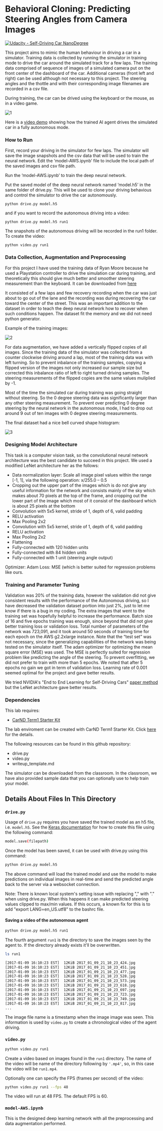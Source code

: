 
# Behavioral Cloning: Predicting Steering Angles from Camera Images

[![Udacity - Self-Driving Car NanoDegree](https://s3.amazonaws.com/udacity-sdc/github/shield-carnd.svg)](http://www.udacity.com/drive)

This project aims to mimic the human behaviour in driving a car in a simulator. Training data is collected by running the simulator in training mode to drive the car around the simulated track for a few laps. The training data comprised of sequence of images of a simulated camera put on the front center of the dashboard of the car. Additional cameras (front left and right) can be used although not necessary to this project. The steering angles and the thottle and with their corresponding image filenames are recorded in a csv file.

During training, the car can be drived using the keyboard or the mouse, as in a video game.

![1](https://github.com/hwasiti/CarND-Behavioral-Cloning-P3-master/blob/master/ReadmePictures/1.png)

Here is a [video demo](https://www.youtube.com/watch?v=Dhr72ryP0Co) showing how the trained AI agent drives the simulated car in a fully autonomous mode.

### How to Run
First, record your driving in the simulator for few laps. The simulator will save the image snapshots and the csv data that will be used to train the neural network. Edit the ‘model-AWS.ipynb’ file to include the local path of the saved images and csv file path. 

Run the ‘model-AWS.ipynb’ to train the deep neural network.

Put the saved model of the deep neural network named ‘model.h5’ in the same folder of drive.py. This will be used to clone your driving behavious and control the simulator to drive the car autonomously.
```
python drive.py model.h5
```
and if you want to record the autonomous driving into a video:
```
python drive.py model.h5 run1
```
The snapshots of the autonomous driving will be recorded in the run1 folder. To create the video:
```
python video.py run1
```

### Data Collection, Augmentation and Preprocessing
For this project I have used the training data of  Ryan Moore because he used a Playstation controller to drive the simulation car during training, and theoretically this should give much better and smoother steering measurement than the keyboard. It can be downloaded from [here](https://nd013.s3.amazonaws.com/track1.zip)

It consisted of a few laps and few recovery recording when the car was just about to go out of the lane and the recording was during recovering the car toward the center of the street. This was an important addition to the dataset in order to teach the deep neural network how to recover when such conditions happen. The dataset fit the memory and we did not need python generator.

Example of the training images:

![2](https://github.com/hwasiti/CarND-Behavioral-Cloning-P3-master/blob/master/ReadmePictures/2.png)

For data augmentation, we have added a vertically flipped copies of all images. Since the training data of the simulator was collected from a counter clockwise driving around a lap, most of the training data was with left turning. So to prevent inbalance of the training samples, copying a flipped version of the images not only increased our sample size but corrected this inbalance ratio of left to right turned driving samples. The steering measurements of the flipped copies are the same values muliplied by -1.

Most of the time the simulated car during training was going straight without steering. So the 0 degree steering data was significantly larger than any other steering measurement. To prevent over predicting 0 degree steering by the neural network in the autonomous mode, I had to drop out around 9 out of ten images with 0 degree steering measurements.

The final dataset had a nice bell curved shape histogram:

![3](https://github.com/hwasiti/CarND-Behavioral-Cloning-P3-master/blob/master/ReadmePictures/3.png)

### Designing Model Architecture
This task is a computer vision task, so the convolutional neural network architecture was the best candidate to succeed in this project. We used a modified LeNet architecture her as the follows:

* Data normalization layer: Scale all image pixel values within the range [-1, 1], via the following operation: x/255.0 – 0.5
* Cropping out the upper part of the images which is do not give any useful information for the network and consists mainly of the sky which makes about 70 pixels at the top of the frame, and cropping out the lower part of the image which most of it consist of the dashboard which is about 25 pixels at the bottom
* Convolution with 5x5 kernel, stride of 1, depth of 6, valid padding
* RELU activation
* Max Pooling 2x2 
* Convolution with 5x5 kernel, stride of 1, depth of 6, valid padding
* RELU activation
* Max Pooling 2x2
* Flattening
* Fully-connected with 120 hidden units
* Fully-connected with 84 hidden units
* Fully-connected with 1 unit (steering angle output)

Optimizer: Adam
Loss: MSE (which is better suited for regression problems like ours.

### Training and Parameter Tuning
Validation was 20% of the training data, however the validation did not give consistent results with the performance of the Autonomous driving, so I have decreased the validation dataset portion into just 2%, just to let me know if there is a bug in my coding. The extra images that went to the training set was hopefully helpful to increase the performance. Batch size of 16 and five epochs training was enough, since beyond that did not give better training loss or validation loss. Total number of parameters of the network was 723,091, and it took around 50 seconds of training time for each epoch on the AWS g2.2xlarge instance. Note that the “test set” was not necessary, since the generalizing capabilities of the network was being tested on the simulator itself. The adam optimizer for optimizing the mean square error (MSE) was used. The MSE is perfectly suited for regression problem like predicting the angle of the steering. To prevent overfitting, we did not prefer to train with more than 5 epochs. We noted that after 5 epochs no gain we got in term of validation loss. Learning rate of 0.001 seemed optimal for the project and gave better results.

We tried NVIDIA's "End to End Learning for Self-Driving Cars" [paper method](http://images.nvidia.com/content/tegra/automotive/images/2016/solutions/pdf/end-to-end-dl-using-px.pdf) but the LeNet architecture gave better results.


### Dependencies
This lab requires:

* [CarND Term1 Starter Kit](https://github.com/udacity/CarND-Term1-Starter-Kit)

The lab enviroment can be created with CarND Term1 Starter Kit. Click [here](https://github.com/udacity/CarND-Term1-Starter-Kit/blob/master/README.md) for the details.

The following resources can be found in this github repository:
* drive.py
* video.py
* writeup_template.md

The simulator can be downloaded from the classroom. In the classroom, we have also provided sample data that you can optionally use to help train your model.

## Details About Files In This Directory

### `drive.py`

Usage of `drive.py` requires you have saved the trained model as an h5 file, i.e. `model.h5`. See the [Keras documentation](https://keras.io/getting-started/faq/#how-can-i-save-a-keras-model) for how to create this file using the following command:
```sh
model.save(filepath)
```

Once the model has been saved, it can be used with drive.py using this command:

```sh
python drive.py model.h5
```

The above command will load the trained model and use the model to make predictions on individual images in real-time and send the predicted angle back to the server via a websocket connection.

Note: There is known local system's setting issue with replacing "," with "." when using drive.py. When this happens it can make predicted steering values clipped to max/min values. If this occurs, a known fix for this is to add "export LANG=en_US.utf8" to the bashrc file.

#### Saving a video of the autonomous agent

```sh
python drive.py model.h5 run1
```

The fourth argument `run1` is the directory to save the images seen by the agent to. If the directory already exists it'll be overwritten.

```sh
ls run1

[2017-01-09 16:10:23 EST]  12KiB 2017_01_09_21_10_23_424.jpg
[2017-01-09 16:10:23 EST]  12KiB 2017_01_09_21_10_23_451.jpg
[2017-01-09 16:10:23 EST]  12KiB 2017_01_09_21_10_23_477.jpg
[2017-01-09 16:10:23 EST]  12KiB 2017_01_09_21_10_23_528.jpg
[2017-01-09 16:10:23 EST]  12KiB 2017_01_09_21_10_23_573.jpg
[2017-01-09 16:10:23 EST]  12KiB 2017_01_09_21_10_23_618.jpg
[2017-01-09 16:10:23 EST]  12KiB 2017_01_09_21_10_23_697.jpg
[2017-01-09 16:10:23 EST]  12KiB 2017_01_09_21_10_23_723.jpg
[2017-01-09 16:10:23 EST]  12KiB 2017_01_09_21_10_23_749.jpg
[2017-01-09 16:10:23 EST]  12KiB 2017_01_09_21_10_23_817.jpg
...
```

The image file name is a timestamp when the image image was seen. This information is used by `video.py` to create a chronological video of the agent driving.

### `video.py`

```sh
python video.py run1
```

Create a video based on images found in the `run1` directory. The name of the video will be name of the directory following by `'.mp4'`, so, in this case the video will be `run1.mp4`.

Optionally one can specify the FPS (frames per second) of the video:

```sh
python video.py run1 --fps 48
```

The video will run at 48 FPS. The default FPS is 60.



### `model-AWS.ipynb`

This is the designed deep learning network with all the preprocessing and data augmentation performed.





